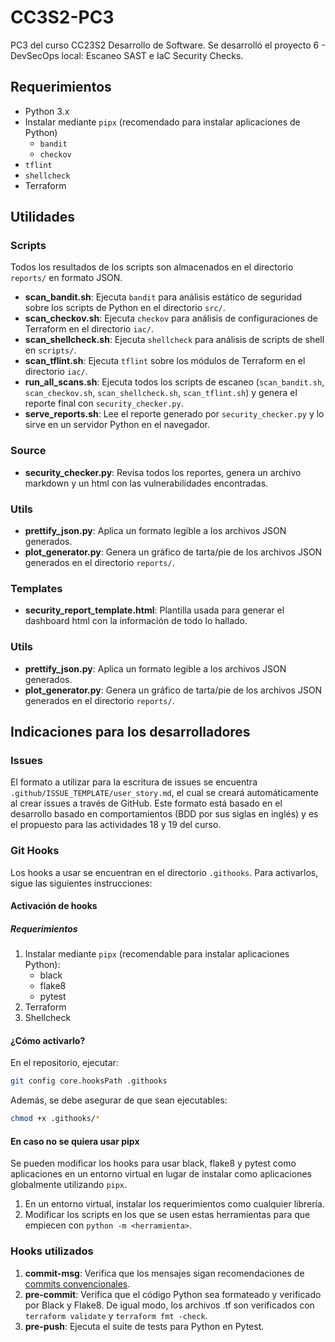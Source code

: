 # CC3S2-PC3
PC3 del curso CC23S2 Desarrollo de Software. Se desarrolló el proyecto 6 - DevSecOps local: Escaneo SAST e IaC Security Checks.

## Requerimientos

- Python 3.x
- Instalar mediante `pipx` (recomendado para instalar aplicaciones de Python)
   - `bandit`
   - `checkov`
- `tflint`
- `shellcheck`
- Terraform

## Utilidades

### Scripts

Todos los resultados de los scripts son almacenados en el directorio `reports/` en formato JSON.

- **scan_bandit.sh**: Ejecuta `bandit` para análisis estático de seguridad sobre los scripts de Python en el directorio `src/`.
- **scan_checkov.sh**: Ejecuta `checkov` para análisis de configuraciones de Terraform en el directorio `iac/`.
- **scan_shellcheck.sh**: Ejecuta `shellcheck` para análisis de scripts de shell en `scripts/`.
- **scan_tflint.sh**: Ejecuta `tflint` sobre los módulos de Terraform en el directorio `iac/`.
- **run_all_scans.sh**: Ejecuta todos los scripts de escaneo (`scan_bandit.sh`, `scan_checkov.sh`, `scan_shellcheck.sh`, `scan_tflint.sh`) y genera el reporte final con `security_checker.py`.
- **serve_reports.sh**: Lee el reporte generado por `security_checker.py` y lo sirve en un servidor Python en el navegador.


### Source
- **security_checker.py**: Revisa todos los reportes, genera un archivo markdown y un html con las vulnerabilidades encontradas.

### Utils

- **prettify_json.py**: Aplica un formato legible a los archivos JSON generados.
- **plot_generator.py**: Genera un gráfico de tarta/pie de los archivos JSON generados en el directorio `reports/`.

### Templates
- **security_report_template.html**: Plantilla usada para generar el dashboard html con la información de todo lo hallado.

### Utils

- **prettify_json.py**: Aplica un formato legible a los archivos JSON generados.
- **plot_generator.py**: Genera un gráfico de tarta/pie de los archivos JSON generados en el directorio `reports/`.
## Indicaciones para los desarrolladores

### Issues

El formato a utilizar para la escritura de issues se encuentra `.github/ISSUE_TEMPLATE/user_story.md`, el cual se creará automáticamente al crear issues a través de GitHub. Este formato está basado en el desarrollo basado en comportamientos (BDD por sus siglas en inglés) y es el propuesto para las actividades 18 y 19 del curso.

### Git Hooks

Los hooks a usar se encuentran en el directorio `.githooks`. Para activarlos, sigue las siguientes instrucciones:

#### Activación de hooks

##### Requerimientos

1. Instalar mediante `pipx` (recomendable para instalar aplicaciones Python):
   - black
   - flake8
   - pytest
2. Terraform
3. Shellcheck

#### ¿Cómo activarlo?

En el repositorio, ejecutar:

```bash
git config core.hooksPath .githooks
```

Además, se debe asegurar de que sean ejecutables:

```bash
chmod +x .githooks/*
```

#### En caso no se quiera usar pipx

Se pueden modificar los hooks para usar black, flake8 y pytest como aplicaciones en un entorno virtual en lugar de instalar como aplicaciones globalmente utilizando `pipx`.

1. En un entorno virtual, instalar los requerimientos como cualquier librería.
2. Modificar los scripts en los que se usen estas herramientas para que empiecen con `python -m <herramienta>`.

### Hooks utilizados

1. **commit-msg**: Verifica que los mensajes sigan recomendaciones de [commits convencionales](https://www.conventionalcommits.org/en/v1.0.0/).
2. **pre-commit**: Verifica que el código Python sea formateado y verificado por Black y Flake8. De igual modo, los archivos .tf son verificados con `terraform validate` y `terraform fmt -check`.
3. **pre-push**: Ejecuta el suite de tests para Python en Pytest.
